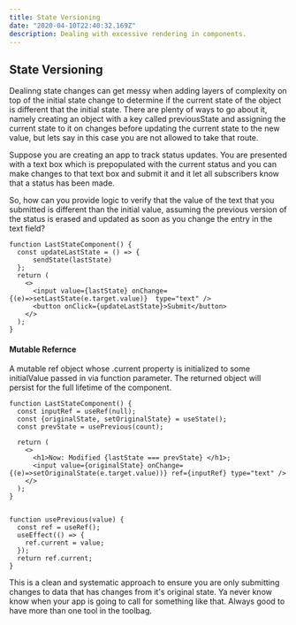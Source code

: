 ```yaml
---
title: State Versioning
date: "2020-04-10T22:40:32.169Z"
description: Dealing with excessive rendering in components.
---
```


## State Versioning

Dealinng state changes can get messy when adding layers of complexity on top of the initial state change to determine if the current state of the object is different that the initial state. There are plenty of ways to go about it, namely creating an object with a key called previousState and assigning the current state to it on changes before updating the current state to the new value, but lets say in this case you are not allowed to take that route.

Suppose you are creating an app to track status updates. You are presented with a text box which is prepopulated with the current status and you can make changes to that text box and submit it and it let all subscribers know that a status has been made.

So, how can you provide logic to verify that the value of the text that you submitted is different than the initial value, assuming the previous version of the status is erased and updated as soon as you change the entry in the text field?

```
function LastStateComponent() {
  const updateLastState = () => {
      sendState(lastState)
  };
  return (
    <>
      <input value={lastState} onChange={(e)=>setLastState(e.target.value)}  type="text" />
      <button onClick={updateLastState}>Submit</button>
    </>
  );
}
```

#### Mutable Refernce

A mutable ref object whose .current property is initialized to some initialValue passed in via function parameter. The returned object will persist for the full lifetime of the component.

```
function LastStateComponent() {
  const inputRef = useRef(null);
  const {originalState, setOriginalState} = useState();
  const prevState = usePrevious(count);

  return (
    <>
      <h1>Now: Modified {lastState === prevState} </h1>;
      <input value={originalState} onChange={(e)=>setOriginalState(e.target.value))} ref={inputRef} type="text" />
    </>
  );
}


function usePrevious(value) {
  const ref = useRef();
  useEffect(() => {
    ref.current = value;
  });
  return ref.current;
}
```

This is a clean and systematic approach to ensure you are only submitting changes to data that has changes from it's original state. Ya never know know when your app is going to call for something like that. Always good to have more than one tool in the toolbag.
